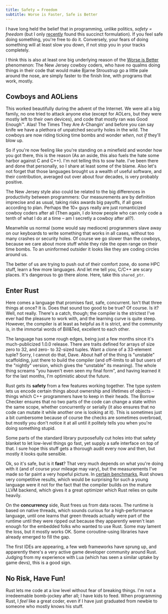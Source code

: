 ```yaml
---
title: Safety = Freedom
subtitle: Worse is Faster, Safe is Better
---
```


I have long held the belief that in programming, unlike politics,
*safety = freedom* (but I only 
[recently](https://www.reddit.com/r/rust/comments/3mofy0/when_rust_makes_sense_or_the_state_of_typed/cvgpwke) 
found this succinct formulation). If you feel safe doing something, you're free 
to do it. Conversely, your fears of doing something will at least slow you 
down, if not stop you in your tracks completely.

I think this is also at least one big underlying reason of the 
[Worse is Better](http://www.dreamsongs.com/RiseOfWorseIsBetter.html)
phenomenon: The New Jersey cowboy coders, who have no qualms doing things in 
their code that would make Bjarne Stroustrup go a little pale around the nose, 
are simply faster to the finish line, with programs that work, mostly.

## Cowboys and AOLiens

This worked beautifully during the advent of the Internet. We were all a big 
family, no one tried to attack anyone else (except for AOLers, but they were 
mostly left to their own devices), and code that mostly ran was Good Enough™. 
Alas! The Times They Are A-Changin' and before you can say knife we have a 
plethora of unpatched security holes in the wild. The cowboys are now riding 
ticking time bombs and wonder *when*, not *if* they'll blow up.

So if you're now feeling like you're standing on a minefield and wonder how you 
got there, this is the reason (As an aside, this also fuels the hate some 
harbor against C and C++). I'm not telling this to sow hate. I've been there 
and done that personally, so I share at least some of the blame. Also let's not
forget that those languages brought us a wealth of useful software, and their
contribution, averaged out over about four decades, is very probably positive.

The New Jersey style also could be related to the big differences in 
productivity between programmers: Our measurements are by definition imprecise 
and as usual, taking risks awards big payoffs, if all goes according to plan. 
Perhaps the 10× guys really are just romanticized cowboy coders after all (Then 
again, I *do* know people who can only code a tenth of what I do at a time – am 
I secretly a cowboy after all?).

Meanwhile us normal (some would say mediocre) programmers slave away on our 
keyboards to write something that works in all cases, without too many crashes 
or security holes. Of course we go slower than the cowboys, because we care 
about more stuff while they ride the open range on their time bombs. To an
uninformed outsider it looks like they are coding circles around us.

The better of us are trying to push out of their comfort zone, do some HPC
stuff, learn a few more languages. And let me tell you, C/C++ are scary places.
It's dangerous to go there alone. Here, take this `shared_ptr`.

## Enter Rust

Here comes a language that promises fast, safe, concurrent. Isn't
that three things at once? It is. Does that sound too good to be true? Of 
course. Is it? Well, not really. There's a catch, though; the compiler is the
strictest I've ever had the pleasure to work with, and the learning curve is
quite steep. However, the compiler is at least as helpful as it is strict, and
the community is, in the immortal words of Bill&Ted, excellent to each other.

The language has some rough edges, being just a few months since it's 
much-publicized 1.0.0 release. There are traits defined for arrays of size zero 
to 32, and zero- to 32-sized tuples. Want a clone of a 33-element tuple? Sorry, 
I cannot do that, Dave. About half of the thing is "unstable" scaffolding, just 
there to build the compiler (and off-limits to all but users of the "nightly" 
version, which gives the "unstable" its meaning). The whole thing screams "you 
haven't even seen my final form", and having learned it for the last months, 
I'm optimistic about the future.

Rust gets its **safety** from a few features working together. The type system 
lets us encode certain things about ownership and lifetimes of objects – things 
which C++ programmers have to keep in their heads. The Borrow Checker ensures 
that no two parts of the code can change a state within the same scope, whether 
concurrently or serially (it also ensures that no code can mutate it while 
another one is looking at it). This is sometimes just a bit cumbersome because 
of course the checks are sometimes overbroad, but mostly you don't notice it at 
all until it politely tells you when you're doing something stupid.

Some parts of the standard library purposefully cut holes into that safety 
blanket to let low-level things go fast, yet supply a safe interface on top of 
that. I sure hope this stuff gets a thorough audit every now and then, but 
mostly it looks quite sensible.

Ok, so it's safe, but is it **fast**? That very much depends on what you're 
doing with it (and of course your mileage may vary), but the measurements I've 
made so far paint a very hopeful picture. In 
[certain benchmarks](http://benchmarksgame.alioth.debian.org/u64q/rust.html), 
Rust shows very competitive results, which would be surprising for such a young 
language were it not for the fact that the compiler builds on the mature LLVM 
backend, which gives it a great optimizer which Rust relies on quite heavily.

On the **concurrency** side, Rust frees us from data races. The runtime is 
based on native threads, which sounds curious for a high-performance language, 
until one learns that green threads actually were part of the runtime until 
they were ripped out because they apparently weren't lean enough for the 
embedded folks who wanted to use Rust. Some may lament the loss, but it mostly 
works OK. Some coroutine-using libraries have already emerged to fill the gap.

The first IDEs are appearing, a few web frameworks have sprung up, and
apparently there's a very active game developer community around Rust. Judging
from my experience with Lua (which has seen a similar uptake by game devs),
this is a good sign.

## No Risk, Have Fun!

Rust lets me code at a low level without fear of breaking things. I'm not a
irredeemable bomb-jockey after all; I have kids to feed. When programming
Rust, I *feel* like a great coder, even if I have just graduated from newbie to 
someone who mostly knows his stuff.

